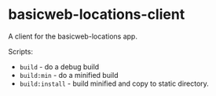 # basicweb-locations-client

A client for the basicweb-locations app.

Scripts:
- `build` - do a debug build
- `build:min` - do a minified build
- `build:install` - build minified and copy to static directory.
